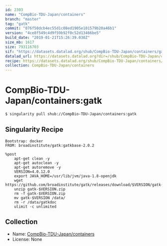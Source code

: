 ```yaml
---
id: 2303
name: "CompBio-TDU-Japan/containers"
branch: "master"
tag: "gatk"
commit: "076f50dcb4ec55d1c08ed1905e101579b20a46b1"
version: "4ce8f549c4d9f59b92f0c52d13466be5"
build_date: "2019-01-21T15:26:39.030Z"
size_mb: 1617
size: 793116703
sif: "https://datasets.datalad.org/shub/CompBio-TDU-Japan/containers/gatk/2019-01-21-076f50dc-4ce8f549/4ce8f549c4d9f59b92f0c52d13466be5.simg"
datalad_url: https://datasets.datalad.org?dir=/shub/CompBio-TDU-Japan/containers/gatk/2019-01-21-076f50dc-4ce8f549/
recipe: https://datasets.datalad.org/shub/CompBio-TDU-Japan/containers/gatk/2019-01-21-076f50dc-4ce8f549/Singularity
collection: CompBio-TDU-Japan/containers
---
```


# CompBio-TDU-Japan/containers:gatk

```bash
$ singularity pull shub://CompBio-TDU-Japan/containers:gatk
```

## Singularity Recipe

```singularity
Bootstrap: docker
FROM: broadinstitute/gatk:gatkbase-2.0.2

%post
    apt-get clean -y
    apt-get autoclean -y
    apt-get autoremove -y
    VERSION=4.0.12.0
    export JAVA_HOME=/usr/lib/jvm/java-1.8-openjdk
    wget https://github.com/broadinstitute/gatk/releases/download/$VERSION/gatk-$VERSION.zip
    unzip gatk-$VERSION.zip
    rm -f gatk-$VERSION.zip
    mv gatk-$VERSION /data/
    rm -r /data/gatkdoc
    ulimit -c unlimited
```

## Collection

 - Name: [CompBio-TDU-Japan/containers](https://github.com/CompBio-TDU-Japan/containers)
 - License: None

